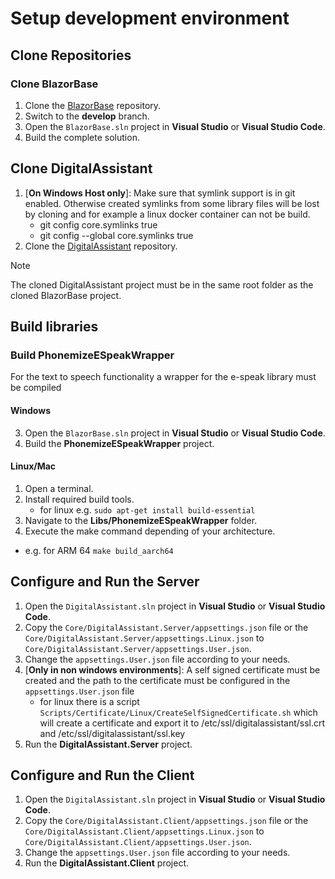# Setup development environment

## Clone Repositories

### Clone BlazorBase

1. Clone the [BlazorBase](https://github.com/PALs-Software/BlazorBase) repository.
2. Switch to the **develop** branch.
3. Open the `BlazorBase.sln` project in **Visual Studio** or **Visual Studio Code**.
4. Build the complete solution.

## Clone DigitalAssistant

1. [**On Windows Host only**]: Make sure that symlink support is in git enabled. Otherwise created symlinks from some library files will be lost by cloning and for example a linux docker container can not be build.
   - git config core.symlinks true
   - git config --global core.symlinks true
2. Clone the [DigitalAssistant](https://github.com/PALs-Software/DigitalAssistant) repository.

> [!NOTE]
> The cloned DigitalAssistant project must be in the same root folder as the cloned BlazorBase project.

## Build libraries

### Build PhonemizeESpeakWrapper

For the text to speech functionality a wrapper for the e-speak library must be compiled

#### Windows

3. Open the `BlazorBase.sln` project in **Visual Studio** or **Visual Studio Code**.
4. Build the **PhonemizeESpeakWrapper** project.

#### Linux/Mac

1. Open a terminal.
1. Install required build tools.
   - for linux e.g. `sudo apt-get install build-essential`
1. Navigate to the **Libs/PhonemizeESpeakWrapper** folder.
1. Execute the make command depending of your architecture.

- e.g. for ARM 64 `make build_aarch64`

## Configure and Run the Server

1. Open the `DigitalAssistant.sln` project in **Visual Studio** or **Visual Studio Code**.
2. Copy the `Core/DigitalAssistant.Server/appsettings.json` file or the `Core/DigitalAssistant.Server/appsettings.Linux.json` to `Core/DigitalAssistant.Server/appsettings.User.json`.
3. Change the `appsettings.User.json` file according to your needs.
4. [**Only in non windows environments**]: A self signed certificate must be created and the path to the certificate must be configured in the `appsettings.User.json` file
   - for linux there is a script `Scripts/Certificate/Linux/CreateSelfSignedCertificate.sh` which will create a certificate and export it to /etc/ssl/digitalassistant/ssl.crt and /etc/ssl/digitalassistant/ssl.key
5. Run the **DigitalAssistant.Server** project.

## Configure and Run the Client

1. Open the `DigitalAssistant.sln` project in **Visual Studio** or **Visual Studio Code**.
2. Copy the `Core/DigitalAssistant.Client/appsettings.json` file or the `Core/DigitalAssistant.Client/appsettings.Linux.json` to `Core/DigitalAssistant.Client/appsettings.User.json`.
3. Change the `appsettings.User.json` file according to your needs.
4. Run the **DigitalAssistant.Client** project.
